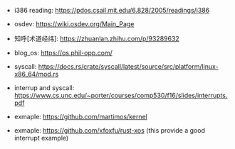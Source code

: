 - i386 reading: https://pdos.csail.mit.edu/6.828/2005/readings/i386
- osdev: https://wiki.osdev.org/Main_Page
- 知呼[术道经纬]: https://zhuanlan.zhihu.com/p/93289632
- blog_os: https://os.phil-opp.com/
- syscall: https://docs.rs/crate/syscall/latest/source/src/platform/linux-x86_64/mod.rs
- interrup and syscall: https://www.cs.unc.edu/~porter/courses/comp530/f16/slides/interrupts.pdf

- exmaple: https://github.com/martimos/kernel
- exmaple: https://github.com/xfoxfu/rust-xos (this provide a good interrupt example)